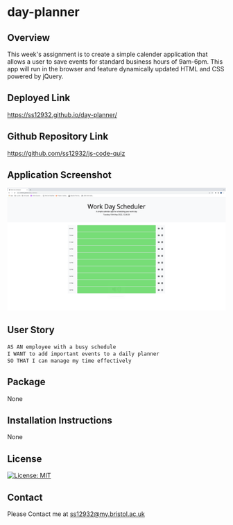 # day-planner

## Overview

This week's assignment is to create a simple calender application that allows a user to save events for standard business hours of 9am-6pm. This app will run in the browser and feature dynamically updated HTML and CSS powered by jQuery.

## Deployed Link

https://ss12932.github.io/day-planner/

## Github Repository Link

https://github.com/ss12932/js-code-quiz

## Application Screenshot

![Day Planner Application](./assets/img/app-img.png)

## User Story

```
AS AN employee with a busy schedule
I WANT to add important events to a daily planner
SO THAT I can manage my time effectively

```

## Package

None

## Installation Instructions

None

## License

[![License: MIT](https://img.shields.io/badge/License-MIT-yellow.svg)](https://opensource.org/licenses/MIT)

## Contact

Please Contact me at ss12932@my.bristol.ac.uk
